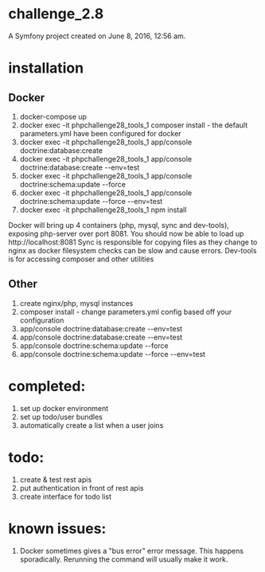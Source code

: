 challenge_2.8
=============

A Symfony project created on June 8, 2016, 12:56 am.

installation
============

## Docker
1. docker-compose up
2. docker exec -it phpchallenge28_tools_1 composer install - the default parameters.yml have been configured for docker
3. docker exec -it phpchallenge28_tools_1 app/console doctrine:database:create
4. docker exec -it phpchallenge28_tools_1 app/console doctrine:database:create --env=test
5. docker exec -it phpchallenge28_tools_1 app/console doctrine:schema:update --force
6. docker exec -it phpchallenge28_tools_1 app/console doctrine:schema:update --force --env=test
7. docker exec -it phpchallenge28_tools_1 npm install

Docker will bring up 4 containers (php, mysql, sync and dev-tools), exposing php-server over port 8081. 
You should now be able to load up http://localhost:8081
Sync is responsible for copying files as they change to nginx as docker filesystem checks can be slow and cause errors.
Dev-tools is for accessing composer and other utilities

## Other
1. create nginx/php, mysql instances
2. composer install - change parameters.yml config based off your configuration
3. app/console doctrine:database:create --env=test
4. app/console doctrine:database:create --env=test
5. app/console doctrine:schema:update --force
6. app/console doctrine:schema:update --force --env=test

completed:
============
1. set up docker environment
2. set up todo/user bundles
3. automatically create a list when a user joins

todo:
============

1. create & test rest apis
2. put authentication in front of rest apis
3. create interface for todo list

known issues:
============

1. Docker sometimes gives a "bus error" error message. This happens sporadically. Rerunning the command will usually make it work.


